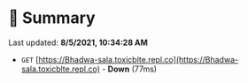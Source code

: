 # 📖 Summary
Last updated: **8/5/2021, 10:34:28 AM**

- `GET` [https://Bhadwa-sala.toxicblte.repl.co](https://Bhadwa-sala.toxicblte.repl.co) - **Down** (77ms)
